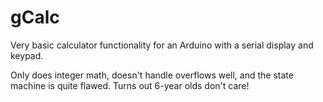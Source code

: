 gCalc
=====

Very basic calculator functionality for an Arduino with a serial display and keypad.

Only does integer math, doesn't handle overflows well, and the state machine is quite flawed. Turns out 6-year olds don't care! 


